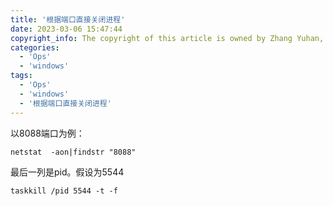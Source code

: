 ```yaml
---
title: '根据端口直接关闭进程'
date: 2023-03-06 15:47:44
copyright_info: The copyright of this article is owned by Zhang Yuhan, and it follows the CC BY-NC-SA 4.0 agreement. For reprinting, please attach the original source link and this statement
categories: 
  - 'Ops'
  - 'windows'
tags: 
  - 'Ops'
  - 'windows'
  - '根据端口直接关闭进程'
---
```

以8088端口为例：

`netstat  -aon|findstr "8088"`

最后一列是pid。假设为5544

`taskkill /pid 5544 -t -f`
